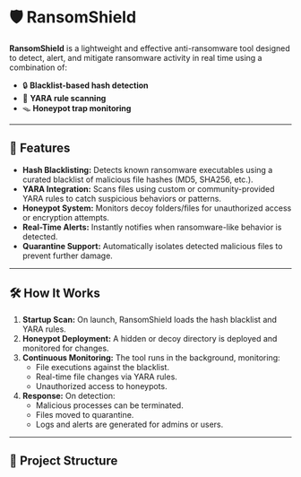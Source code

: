 # 🛡️ RansomShield

**RansomShield** is a lightweight and effective anti-ransomware tool designed to detect, alert, and mitigate ransomware activity in real time using a combination of:

- 🔒 **Blacklist-based hash detection**
- 🧬 **YARA rule scanning**
- 🪤 **Honeypot trap monitoring**

---

## 🚀 Features

- **Hash Blacklisting:** Detects known ransomware executables using a curated blacklist of malicious file hashes (MD5, SHA256, etc.).
- **YARA Integration:** Scans files using custom or community-provided YARA rules to catch suspicious behaviors or patterns.
- **Honeypot System:** Monitors decoy folders/files for unauthorized access or encryption attempts.
- **Real-Time Alerts:** Instantly notifies when ransomware-like behavior is detected.
- **Quarantine Support:** Automatically isolates detected malicious files to prevent further damage.

---

## 🛠️ How It Works

1. **Startup Scan:** On launch, RansomShield loads the hash blacklist and YARA rules.
2. **Honeypot Deployment:** A hidden or decoy directory is deployed and monitored for changes.
3. **Continuous Monitoring:** The tool runs in the background, monitoring:
   - File executions against the blacklist.
   - Real-time file changes via YARA rules.
   - Unauthorized access to honeypots.
4. **Response:** On detection:
   - Malicious processes can be terminated.
   - Files moved to quarantine.
   - Logs and alerts are generated for admins or users.

---

## 📁 Project Structure

